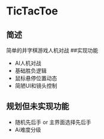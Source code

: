 # TicTacToe
## 简述
简单的井字棋游戏人机对战
##实现功能
* AI人机对战
* 基础胜负逻辑
* 鼠标悬停位置动态
* 简陋UI和镜头控制
## 规划但未实现功能
* 随机先后手 or 主界面选择先后手
* Ai难度分级
